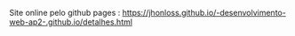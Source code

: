 Site online pelo github pages : https://jhonloss.github.io/-desenvolvimento-web-ap2-.github.io/detalhes.html

